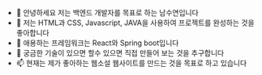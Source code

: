 - 👋 안녕하세요 저는 백엔드 개발자를 목표로 하는 남수연입니다
- 👀 저는 HTML과 CSS, Javascript, JAVA을 사용하여 프로젝트를 완성하는 것을 좋아합니다
- 🌱 애용하는 프레임워크는 React와 Spring boot입니다
- 💞️ 궁금한 기술이 있으면 할수 있으면 직접 만들어 보는 것을 추구합니다
- 📫 현재는 제가 좋아하는 웹소설 웹사이트를 만드는 것을 목표로 하고 있습니다

<!---
namtndus/namtndus is a ✨ special ✨ repository because its `README.md` (this file) appears on your GitHub profile.
You can click the Preview link to take a look at your changes.
--->
